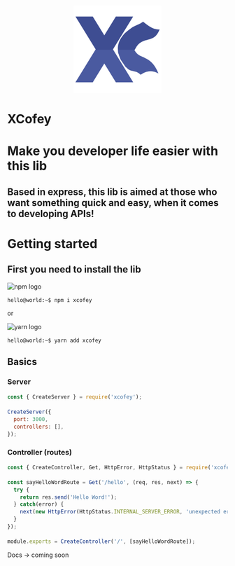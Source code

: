 <p align="center">
  <img src="https://raw.githubusercontent.com/Aldrie/XCofey/master/assets/logo.png" width="200" alt="Logo"/>

  <h1><strong>X</strong>Cofey</h1>
</p>

# Make you developer life easier with this lib
## Based in express, this lib is aimed at those who want something quick and easy, when it comes to developing APIs!

# Getting started
## First you need to **install** the lib
<img src="https://upload.wikimedia.org/wikipedia/commons/thumb/d/db/Npm-logo.svg/540px-Npm-logo.svg.png" width="60" alt="npm logo"/>

```console
hello@world:~$ npm i xcofey
```
or

<img src="https://www.bram.us/wordpress/wp-content/uploads/2016/10/yarn-kitten-full.png" width="80" alt="yarn logo"/>

```console
hello@world:~$ yarn add xcofey
```

## Basics

### Server
```js
const { CreateServer } = require('xcofey');

CreateServer({
  port: 3000,
  controllers: [],
});
```

### Controller (routes)

```js
const { CreateController, Get, HttpError, HttpStatus } = require('xcofey');

const sayHelloWordRoute = Get('/hello', (req, res, next) => {
  try {
    return res.send('Hello Word!');
  } catch(error) {
    next(new HttpError(HttpStatus.INTERNAL_SERVER_ERROR, 'unexpected error');
  }
});

module.exports = CreateController('/', [sayHelloWordRoute]);
```

Docs -> coming soon